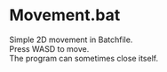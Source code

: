 # Movement.bat
Simple 2D movement in Batchfile.<br>
Press WASD to move.<br>
The program can sometimes close itself.
